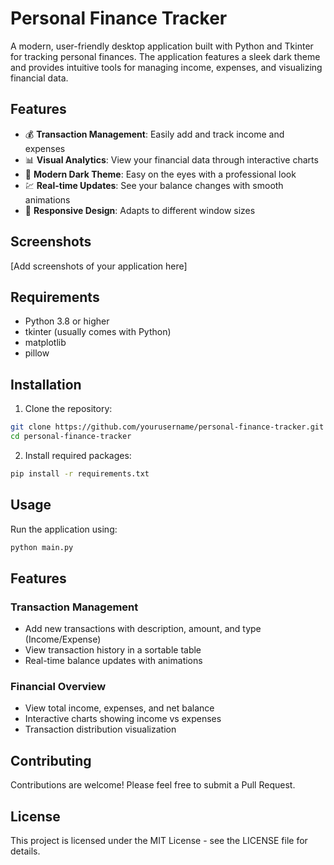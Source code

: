 # Personal Finance Tracker

A modern, user-friendly desktop application built with Python and Tkinter for tracking personal finances. The application features a sleek dark theme and provides intuitive tools for managing income, expenses, and visualizing financial data.

## Features

- 💰 **Transaction Management**: Easily add and track income and expenses
- 📊 **Visual Analytics**: View your financial data through interactive charts
- 🌙 **Modern Dark Theme**: Easy on the eyes with a professional look
- 💹 **Real-time Updates**: See your balance changes with smooth animations
- 📱 **Responsive Design**: Adapts to different window sizes

## Screenshots

[Add screenshots of your application here]

## Requirements

- Python 3.8 or higher
- tkinter (usually comes with Python)
- matplotlib
- pillow

## Installation

1. Clone the repository:
```bash
git clone https://github.com/yourusername/personal-finance-tracker.git
cd personal-finance-tracker
```

2. Install required packages:
```bash
pip install -r requirements.txt
```

## Usage

Run the application using:
```bash
python main.py
```

## Features

### Transaction Management
- Add new transactions with description, amount, and type (Income/Expense)
- View transaction history in a sortable table
- Real-time balance updates with animations

### Financial Overview
- View total income, expenses, and net balance
- Interactive charts showing income vs expenses
- Transaction distribution visualization

## Contributing

Contributions are welcome! Please feel free to submit a Pull Request.

## License

This project is licensed under the MIT License - see the LICENSE file for details. 
